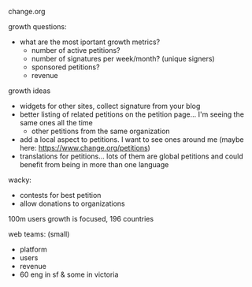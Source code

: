 change.org

growth questions:
 - what are the most iportant growth metrics?
   - number of active petitions?
   - number of signatures per week/month? (unique signers)
   - sponsored petitions?
   - revenue

growth ideas
 - widgets for other sites, collect signature from your blog
 - better listing of related petitions on the petition page... I'm seeing the same ones all the time
   - other petitions from the same organization
 - add a local aspect to petitions. I want to see ones around me (maybe here: https://www.change.org/petitions)
 - translations for petitions... lots of them are global petitions and could benefit from being in more than one language



wacky:
 - contests for best petition
 - allow donations to organizations



 100m users growth is focused, 196 countries


web teams: (small)
 - platform
 - users
 - revenue
 - 60 eng in sf & some in victoria
